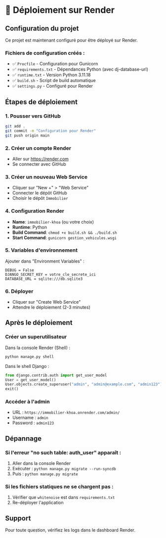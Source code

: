 # 🚀 Déploiement sur Render

## Configuration du projet

Ce projet est maintenant configuré pour être déployé sur Render.

### Fichiers de configuration créés :

- ✅ `Procfile` - Configuration pour Gunicorn
- ✅ `requirements.txt` - Dépendances Python (avec dj-database-url)
- ✅ `runtime.txt` - Version Python 3.11.18
- ✅ `build.sh` - Script de build automatique
- ✅ `settings.py` - Configuré pour Render

## Étapes de déploiement

### 1. Pousser vers GitHub
```bash
git add .
git commit -m "Configuration pour Render"
git push origin main
```

### 2. Créer un compte Render
- Aller sur https://render.com
- Se connecter avec GitHub

### 3. Créer un nouveau Web Service
- Cliquer sur "New +" > "Web Service"
- Connecter le dépôt GitHub
- Choisir le dépôt `Immobilier`

### 4. Configuration Render
- **Name**: `immobilier-khoa` (ou votre choix)
- **Runtime**: Python
- **Build Command**: `chmod +x build.sh && ./build.sh`
- **Start Command**: `gunicorn gestion_vehicules.wsgi`

### 5. Variables d'environnement
Ajouter dans "Environment Variables" :

```
DEBUG = False
DJANGO_SECRET_KEY = votre_cle_secrete_ici
DATABASE_URL = sqlite:///db.sqlite3
```

### 6. Déployer
- Cliquer sur "Create Web Service"
- Attendre le déploiement (2-3 minutes)

## Après le déploiement

### Créer un superutilisateur
Dans la console Render (Shell) :
```bash
python manage.py shell
```

Dans le shell Django :
```python
from django.contrib.auth import get_user_model
User = get_user_model()
User.objects.create_superuser("admin", "admin@example.com", "admin123")
exit()
```

### Accéder à l'admin
- URL : `https://immobilier-khoa.onrender.com/admin/`
- Username : `admin`
- Password : `admin123`

## Dépannage

### Si l'erreur "no such table: auth_user" apparaît :
1. Aller dans la console Render
2. Exécuter : `python manage.py migrate --run-syncdb`
3. Puis : `python manage.py migrate`

### Si les fichiers statiques ne se chargent pas :
1. Vérifier que `whitenoise` est dans `requirements.txt`
2. Re-déployer l'application

## Support

Pour toute question, vérifiez les logs dans le dashboard Render. 